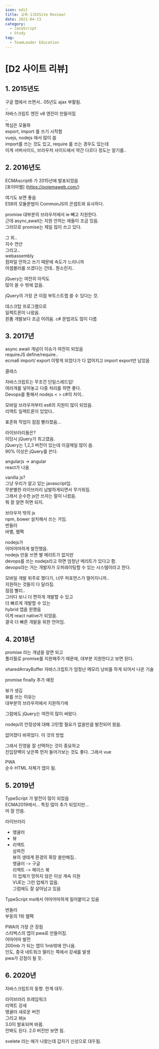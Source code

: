 ```yaml
---
icon: edit
title: 교육-1(D2Site Review)
date: 2021-04-13
category:
  - JavaScript
  - Study
tag:
  - TeamLeader Education
---
```


# [D2 사이트 리뷰]
## 1. 2015년도
  구글 맵에서 쓰면서.. 05년도 ajax 부활됨.   
  ..  
  자바스크립트 엔진 v8 엔진이 만들어짐  
  ..  
  핵심은 모듈화  
  export, import 를 쓰기 시작함  
  vuejs, nodejs 에서 많이 씀  
  import를 쓰는 것도 있고, require 를 쓰는 경우도 있는데  
  이게 서버사이드, 브라우저 사이드에서 약간 다르다 정도는 알기를..  
  
## 2. 2016년도
  ECMAscript6 가 2015년에 발표되었음  
  [포이마웹] (https://poiemaweb.com/)   
    
  여기도 보면 좋음  
  ES6의 모듈문법이 CommonJS의 콘셉트와 유사하다.  
  
  promise 대부분의 브라우저에서 ie 빼고 지원한다.  
  근데 async,await는 지원 안하는 애들이 조금 있음.  
  그러므로 promise는 제일 많이 쓰고 있다.  
  
  그 외..  
  지수 연산  
  그리고..  
  webassembly  
  컴파일 안하고 쓰기 때문에 속도가 느리니까  
  어셈블러를 쓰겠다는 건데.. 뭔소린지..  
  
  jQuery는 여전히 아직도  
  많이 쓸 수 밖에 없음.  
  
  jQuery의 가장 큰 이점 부트스트랩 쓸 수 있다는 것.  
  
  데스크탑 프로그램으로  
  일렉트론이 나왔음.  
  윈폼 개발보다 조금 어려움. c# 문법과도 많이 다름  
  

## 3. 2017년  
  async await 개념이 이슈가 여전히 되었음  
  requireJS define/require..  
  ecma6 import/ export 이렇게 되었다가 다 없어지고 import export만 남았음  
  

  클래스  
  

  자바스크립트는 무조건 단일스레드임!  
  여러개를 넣어놓고 다중 처리를 하면 좋다.  
  Devops를 통해서 nodejs < > c#의 차이..  
  

  모바일 브라우저부터 es6의 지원이 많이 되었음.  
  리액트 일렉트론이 있었다..  
  

  표준화 작업이 점점 빨라졌음...  
  

  라이브러리들은?  
  이당시 jQuery가 최고였음.  
  jQuery는 1,2,3 버전이 있는데 이걸제일 많이 씀.  
  90% 이상은 jQuery를 쓴다.  
  
  angularjs -> angular  
  react가 나옴  
  
  vanilla js?  
  그냥 우리가 알고 있는 javascript임.  
  무분별한 라이브러리 남발하게되면서 무거워짐.  
  그래서 순수한 js만 쓰자는 말이 나왔음.  
  뭐 잘 알면 하면 되지.  
  
  브라우저 밖의 js   
  npm, bower 설치해서 쓰는 거임.  
  번들러  
  바벨, 웹팩  
  
  nodejs가  
  어마어마하게 발전했음.  
  nodejs 만을 쓰면 별 메리트가 없지만  
  devops를 쓰는 nodejs라고 하면 엄청난 메리트가 있다고 함.  
  devops라는 거는 개발자가 오퍼레이팅할 수 있는 시스템이라고 한다.  
  
  모바일 개발 위주로 했다가, 너무 퍼포먼스가 떨어지니까..  
  지원하는 것들이 다 달라짐.  
  점점 빨리..  
  그러다 보니 더 편하게 개발할 수 있고  
  더 빠르게 개발할 수 있는  
  hybrid 앱을 원했음  
  이게 react native가 되었음.  
  결국 더 빠른 개발을 위한 언어임.  
  

## 4. 2018년  
  promise 라는 개념을 알면 되고  
  폴리필로 promise를 지원해주기 때문에, 대부분 지원한다고 보면 된다.  
  
  sharedArrayBuffer 자바스크립트가 엄청난 메모리 낭비를 하게 되어서 나온 기술  
  
  promise finally 추가 예정  
  
  뷰가 생김  
  뷰를 쓰는 이유는  
  대부분의 브라우저에서 지원하기에  
    
  그럼에도 jQuery는 여전히 많이 써왔다.  
  
  nodejs의 안정성에 대해 고민할 필요가 없을만큼 발전되어 왔음.  
  
  없어졌다 바뀌었다. 이 것의 방법  
  
  그래서 진영을 잘 선택하는 것이 중요하고  
  진입장벽이 낮은쪽 먼저 들어가보는 것도 좋다. 그래서 vue  
  
  PWA   
  순수 HTML 자체가 앱이 됨.  
  

## 5. 2019년  
  TypeScript 가 발전이 많이 되었음  
  ECMA2019에서... 특징 많이 추가 되었지만...   
  머 잘 안씀.  
  
  라이브러리  
  - 앵귤러  
  - 뷰  
  - 리액트  
  삼파전  
  뷰의 생태계 환경의 확장 쓸만해짐..  
  앵귤러 -> 구글  
  리액트 -> 페이스 북  
  이 업체가 망하지 않은 이상 계속 지원  
  VUE는 그런 업체가 없음.  
  그럼에도 잘 살아남고 있음  
    
  TypeScript ms에서 어마어마하게 밀어붙이고 있음  
  
  번들러  
  부동의 1위 웹팩  
    
  PWA의 가장 큰 장점  
  스타벅스의 앱이 pwa로 만들어짐.  
  어마어마 발전  
  200mb 가 되는 앱이 1mb밖에 안나옴.  
  인도, 중국 네트워크 딸리는 쪽에서 강세를 발생  
  pwa가 강점이 될 듯.  
  

## 6. 2020년  
  자바스크립트의 동향. 한계 대두.  
  
  라이브러리 프레임워크  
  리액트 강세  
  앵귤러 새로운 버전  
  그리고 뷰js  
  3.0이 발표되며 바뀜.  
  안봐도 된다. 2.0 버전만 보면 됨.  
  
  svelete 라는 애가 나왔는데 갑자기 신성으로 대두됨.  